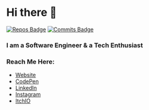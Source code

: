 # Hi there 👋

[![Repos Badge](https://badges.pufler.dev/repos/prtkgoswami)](https://badges.pufler.dev) [![Commits Badge](https://badges.pufler.dev/commits/monthly/prtkgoswami)](https://badges.pufler.dev)
<br/>

### I am a Software Engineer & a Tech Enthusiast 

### Reach Me Here:
- [Website] 
- [CodePen]
- [LinkedIn] 
- [Instagram]
- [ItchIO]


[Website]: https://pratikgoswami.vercel.app/
[LinkedIn]: https://www.linkedin.com/in/prtkgoswami
[Facebook]: https://www.facebook.com/prtkgoswami
[Instagram]: https://www.instagram.com/prtkgoswami8/
[ItchIO]: https://prtkgoswami.itch.io/
[CodePen]: https://codepen.io/prtkgoswami
[CodePen]: https://codepen.io/prtkgoswami
